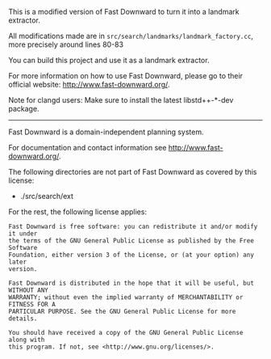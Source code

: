 This is a modified version of Fast Downward to turn it into a landmark extractor. 

All modifications made are in ```src/search/landmarks/landmark_factory.cc```, more precisely around lines 80-83

You can build this project and use it as a landmark extractor.

For more information on how to use Fast Downward, please go to their official website: http://www.fast-downward.org/.

Note for clangd users:  Make sure to install the latest libstd++-*-dev package.

-------------------------------------------------------------------------------------

Fast Downward is a domain-independent planning system.

For documentation and contact information see http://www.fast-downward.org/.

The following directories are not part of Fast Downward as covered by this
license:

* ./src/search/ext

For the rest, the following license applies:

```
Fast Downward is free software: you can redistribute it and/or modify it under
the terms of the GNU General Public License as published by the Free Software
Foundation, either version 3 of the License, or (at your option) any later
version.

Fast Downward is distributed in the hope that it will be useful, but WITHOUT ANY
WARRANTY; without even the implied warranty of MERCHANTABILITY or FITNESS FOR A
PARTICULAR PURPOSE. See the GNU General Public License for more details.

You should have received a copy of the GNU General Public License along with
this program. If not, see <http://www.gnu.org/licenses/>.
```
